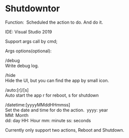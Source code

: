 # Shutdowntor

Function:&nbsp;
Scheduled the action to do. And do it.

IDE:  Visual Studio 2019

Support args call by cmd;

Args options(optional):

/debug<br/>
Write debug log.

/hide<br/>
Hide the UI, but you can find the app by small icon.

/auto:[r]/[s]<br/>
Auto start the app r for reboot, s for shutdown

/datetime:[yyyyMMddHHmmss]<br/>
Set the date and time for do the action.&nbsp;
yyyy: year<br/>
MM: Month<br/>
dd: day
HH: Hour
mm: minute
ss: seconds

Currently only support two actions, Reboot and Shutdown.
